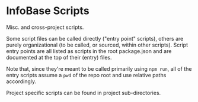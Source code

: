 # InfoBase Scripts

Misc. and cross-project scripts.

Some script files can be called directly ("entry point" scripts), others are purely organizational (to be called, or sourced, within other scripts). Script entry points are all listed as scripts in the root package.json and are documented at the top of their (entry) files.

Note that, since they're meant to be called primarily using `npm run`, all of the entry scripts assume a `pwd` of the repo root and use relative paths accordingly.

Project specific scripts can be found in project sub-directories.